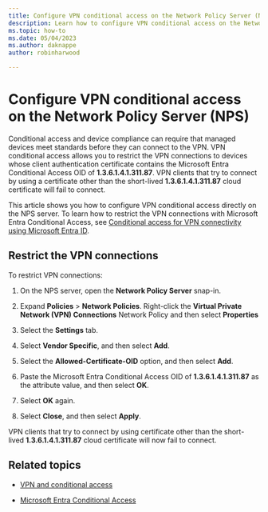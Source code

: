 ```yaml
---
title: Configure VPN conditional access on the Network Policy Server (NPS) on Windows Server
description: Learn how to configure VPN conditional access on the Network Policy Server (NPS)
ms.topic: how-to
ms.date: 05/04/2023
ms.author: daknappe
author: robinharwood

---
```


# Configure VPN conditional access on the Network Policy Server (NPS)

Conditional access and device compliance can require that managed devices meet standards before they can connect to the VPN. VPN conditional access allows you to restrict the VPN connections to devices whose client authentication certificate contains the Microsoft Entra Conditional Access OID of **1.3.6.1.4.1.311.87**.  VPN clients that try to connect by using a certificate other than the short-lived **1.3.6.1.4.1.311.87** cloud certificate will fail to connect.

This article shows you how to configure VPN conditional access directly on the NPS server. To learn how to restrict the VPN connections with Microsoft Entra Conditional Access, see [Conditional access for VPN connectivity using Microsoft Entra ID](how-to-aovpn-conditional-access.md).

## Restrict the VPN connections

To restrict VPN connections:

1. On the NPS server, open the **Network Policy Server** snap-in.

1. Expand **Policies** > **Network Policies**. Right-click the **Virtual Private Network (VPN) Connections** Network Policy and then select **Properties**

1. Select the **Settings** tab.

1. Select **Vendor Specific**, and then select **Add**.

1. Select the **Allowed-Certificate-OID** option, and then select **Add**.

1. Paste the Microsoft Entra Conditional Access OID of **1.3.6.1.4.1.311.87** as the attribute value, and then select **OK**.

1. Select **OK** again.

1. Select **Close**, and then select **Apply**.

VPN clients that try to connect by using certificate other than the short-lived **1.3.6.1.4.1.311.87** cloud certificate will now fail to connect.

## Related topics

- [VPN and conditional access](/windows/access-protection/vpn/vpn-conditional-access)

- [Microsoft Entra Conditional Access](/azure/active-directory/active-directory-conditional-access-azure-portal)
